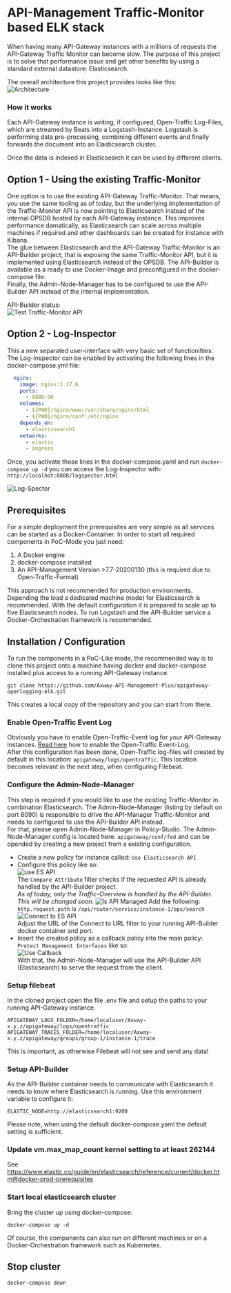 # API-Management Traffic-Monitor based ELK stack

When having many API-Gateway instances with a millions of requests the API-Gateway Traffic Monitor can become slow. The purpose of this project is to solve that performance issue and get other benefits by using a standard external datastore: Elasticsearch.  

The overall architecture this project provides looks like this:  
![Architecture][img1]   

### How it works  
Each API-Gateway instance is writing, if configured, Open-Traffic Log-Files, which are streamed by Beats into a Logstash-Instance. Logstash is performing data pre-processing, combining different events and finally forwards the document into an Elasticsearch cluster.  

Once the data is indexed in Elasticsearch it can be used by different clients. 

## Option 1 - Using the existing Traffic-Monitor
One option is to use the existing API-Gateway Traffic-Monitor. That means, you use the same tooling as of today, but the underlying implementation of the Traffic-Monitor API is now pointing to Elasticsearch instead of the internal OPSDB hosted by each API-Gateway instance. This improves performance damatically, as Elasticsearch can scale across multiple machines if required and other dashboards can be created for instance with Kibana.  
The glue between Elasticsearch and the API-Gateway Traffic-Monitor is an API-Builder project, that is exposing the same Traffic-Monitor API, but it is implemented using Elasticsearch instead of the OPSDB. The API-Builder is available as a ready to use Docker-Image and preconfigured in the docker-compose file.  
Finally, the Admin-Node-Manager has to be configured to use the API-Builder API instead of the internal implementation.

API-Builder status:  
![Test Traffic-Monitor API](https://github.com/cwiechmann/apigateway-openlogging-elk/workflows/Test%20Traffic-Monitor%20API/badge.svg)

## Option 2 - Log-Inspector
This a new separated user-interface with very basic set of functionilties. The Log-Inspector can be enabled by activating the following lines in the docker-compose.yml file:
```yaml
  nginx:
    image: nginx:1.17.6
    ports:
      - 8888:90
    volumes:
      - ${PWD}/nginx/www:/usr/share/nginx/html
      - ${PWD}/nginx/conf:/etc/nginx
    depends_on:
      - elasticsearch1
    networks:
      - elastic
      - ingress
```
Once, you activate those lines in the docker-compose.yaml and run `docker-compose up -d` you can access the Log-Inspector with: `http://localhot:8888/logspector.html`  

![Log-Spector][img5]  


## Prerequisites
For a simple deployment the prerequisites are very simple as all services can be started as a Docker-Container. In order to start all required components in PoC-Mode you just need:

1. A Docker engine
2. docker-compose installed
3. An API-Management Version >7.7-20200130 (this is required due to Open-Traffic-Format)

This approach is not recommended for production environments. Depending the load a dedicated machine (node) for Elasticsearch is recommended. With the default configuration it is prepared to scale up to five Elasticsearch nodes. To run Logstash and the API-Builder service a Docker-Orchestration framework is recommended.

## Installation / Configuration
To run the components in a PoC-Like mode, the recommended way is to clone this project onto a machine having docker and docker-compose installed plus access to a running API-Gateway instance.  

`git clone https://github.com/Axway-API-Management-Plus/apigateway-openlogging-elk.git`  

This creates a local copy of the repository and you can start from there.

### Enable Open-Traffic Event Log
Obviously you have to enable Open-Traffic-Event log for your API-Gateway instances. [Read here][1] how to enable the Open-Traffic Event-Log.  
After this configuration has been done, Open-Traffic log-files will created by default in this location: `apigateway/logs/opentraffic`. This location becomes relevant in the next step, when configuring Filebeat.

### Configure the Admin-Node-Manager
This step is required if you would like to use the existing Traffic-Monitor in combination Elasticsearch. The Admin-Node-Manager (listing by default on port 8090) is responsible to drive the API-Manager Traffic-Monitor and needs to configured to use the API-Builder API instead.  
For that, please open Admin-Node-Manager in Policy-Studio. The Admin-Node-Manager config is located here. `apigateway/conf/fed` and can be opended by creating a new project from a existing configuration.  
- Create a new policy for instance called: `Use Elasticsearch API`
- Configure this policy like so:  
  ![use ES API][img3]  
  The `Compare Attribute` filter checks if the requested API is already handled by the API-Builder project.  
  _As of today, only the Traffic-Overview is handled by the API-Builder. This will be changed soon._
  ![Is API Managed][img6] 
  Add the following: `http.request.path` is `/api/router/service/instance-1/ops/search`  
  ![Connect to ES API][img7]  
  Adjust the URL of the Connect to URL filter to your running API-Builder docker container and port.  
- Insert the created policy as a callback policy into the main policy: `Protect Management Interfaces` like so:  
  ![Use Callback][img4]  
  With that, the Admin-Node-Manager will use the API-Builder API (Elasticsearch) to serve the request from the client.  

### Setup filebeat
In the cloned project open the file .env file and setup the paths to your running API-Gateway instance. 
```
APIGATEWAY_LOGS_FOLDER=/home/localuser/Axway-x.y.z/apigateway/logs/opentraffic
APIGATEWAY_TRACES_FOLDER=/home/localuser/Axway-x.y.z/apigateway/groups/group-1/instance-1/trace
```
This is important, as otherwise Filebeat will not see and send any data!

### Setup API-Builder
As the API-Builder container needs to communicate with Elasticsearch it needs to know where Elasticsearch is running. Use this environment variable to configure it:
```
ELASTIC_NODE=http://elasticsearch1:9200
```
Please note, when using the default docker-compose.yaml the default setting is sufficient.

### Update vm.max_map_count kernel setting to at least 262144

See https://www.elastic.co/guide/en/elasticsearch/reference/current/docker.html#docker-prod-prerequisites

###  Start local elasticsearch cluster
Bring the cluster up using docker-compose:
````
docker-compose up -d
````
Of course, the components can also run on different machines or on a Docker-Orchestration framework such as Kubernetes.

## Stop cluster
````
docker-compose down
````

[img1]: imgs/component-overview.png
[img2]: imgs/node-manager-policies.png
[img3]: imgs/node-manager-use-es-api.png
[img4]: imgs/node-manager-policies-use-elasticsearch-api.png
[img5]: imgs/Logspector.png
[img6]: imgs/IsmanagedbyElasticsearchAPI.png
[img7]: imgs/connect-to-elasticsearch-api.png

[1]: https://docs.axway.com/bundle/axway-open-docs/page/docs/apim_administration/apigtw_admin/admin_open_logging/index.html#configure-open-traffic-event-logging
